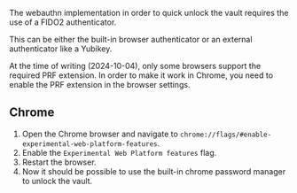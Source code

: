 The webauthn implementation in order to quick unlock the vault requires the use of a FIDO2 authenticator.

This can be either the built-in browser authenticator or an external authenticator like a Yubikey.

At the time of writing (2024-10-04), only some browsers support the required PRF extension. In order to make it work in Chrome, you need to enable the PRF extension in the browser settings.

## Chrome

1. Open the Chrome browser and navigate to `chrome://flags/#enable-experimental-web-platform-features`.
2. Enable the `Experimental Web Platform features` flag.
3. Restart the browser.
4. Now it should be possible to use the built-in chrome password manager to unlock the vault.
